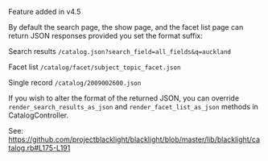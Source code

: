 Feature added in v4.5

By default the search page, the show page, and the facet list page can return JSON responses provided you set the format suffix:

Search results
`/catalog.json?search_field=all_fields&q=auckland`

Facet list
`/catalog/facet/subject_topic_facet.json`

Single record
`/catalog/2009002600.json`


If you wish to alter the format of the returned JSON, you can override `render_search_results_as_json` and `render_facet_list_as_json` methods in CatalogController.

See: https://github.com/projectblacklight/blacklight/blob/master/lib/blacklight/catalog.rb#L175-L191